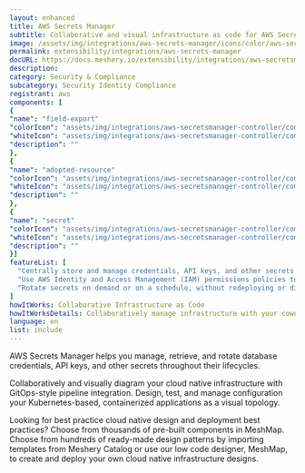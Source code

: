 ```yaml
---
layout: enhanced
title: AWS Secrets Manager
subtitle: Collaborative and visual infrastructure as code for AWS Secrets Manager
image: /assets/img/integrations/aws-secrets-manager/icons/color/aws-secrets-manager-color.svg
permalink: extensibility/integrations/aws-secrets-manager
docURL: https://docs.meshery.io/extensibility/integrations/aws-secretsmanager-controller
description: 
category: Security & Compliance
subcategory: Security Identity Compliance
registrant: aws
components: [
{
"name": "field-export"
"colorIcon": "assets/img/integrations/aws-secretsmanager-controller/components/field-export/icons/color/field-export-color.svg"
"whiteIcon": "assets/img/integrations/aws-secretsmanager-controller/components/field-export/icons/white/field-export-white.svg"
"description": ""
},
{
"name": "adopted-resource"
"colorIcon": "assets/img/integrations/aws-secretsmanager-controller/components/adopted-resource/icons/color/adopted-resource-color.svg"
"whiteIcon": "assets/img/integrations/aws-secretsmanager-controller/components/adopted-resource/icons/white/adopted-resource-white.svg"
"description": ""
},
{
"name": "secret"
"colorIcon": "assets/img/integrations/aws-secretsmanager-controller/components/secret/icons/color/secret-color.svg"
"whiteIcon": "assets/img/integrations/aws-secretsmanager-controller/components/secret/icons/white/secret-white.svg"
"description": ""
}]
featureList: [
  "Centrally store and manage credentials, API keys, and other secrets.",
  "Use AWS Identity and Access Management (IAM) permissions policies to manage access to your secrets.",
  "Rotate secrets on demand or on a schedule, without redeploying or disrupting active applications."
]
howItWorks: Collaborative Infrastructure as Code
howItWorksDetails: Collaboratively manage infrastructure with your coworkers synchronously sharing the same designs.
language: en
list: include
---
```

<p>
AWS Secrets Manager helps you manage, retrieve, and rotate database credentials, API keys, and other secrets throughout their lifecycles.
</p>
<p>
    Collaboratively and visually diagram your cloud native infrastructure with GitOps-style pipeline integration. Design, test, and manage configuration your Kubernetes-based, containerized applications as a visual topology.
</p>
<p>
    Looking for best practice cloud native design and deployment best practices? Choose from thousands of pre-built components in MeshMap. Choose from hundreds of ready-made design patterns by importing templates from Meshery Catalog or use our low code designer, MeshMap, to create and deploy your own cloud native infrastructure designs.
</p>
